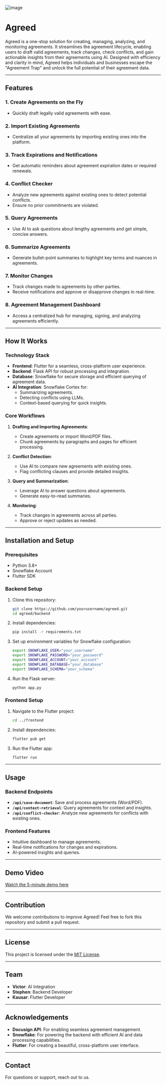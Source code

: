 ![image](https://firebasestorage.googleapis.com/v0/b/checkoutmerchant-8cc2f.appspot.com/o/agreed%2FagreedLogoColored.png?alt=media&token=4c3d1dc6-2e75-4cfb-a40e-c77f9afe276f)
# Agreed

Agreed is a one-stop solution for creating, managing, analyzing, and monitoring agreements. It streamlines the agreement lifecycle, enabling users to draft valid agreements, track changes, check conflicts, and gain actionable insights from their agreements using AI. Designed with efficiency and clarity in mind, Agreed helps individuals and businesses escape the "Agreement Trap" and unlock the full potential of their agreement data.

---

## Features

### 1. Create Agreements on the Fly

- Quickly draft legally valid agreements with ease.

### 2. Import Existing Agreements

- Centralize all your agreements by importing existing ones into the platform.

### 3. Track Expirations and Notifications

- Get automatic reminders about agreement expiration dates or required renewals.

### 4. Conflict Checker

- Analyze new agreements against existing ones to detect potential conflicts.
- Ensure no prior commitments are violated.

### 5. Query Agreements

- Use AI to ask questions about lengthy agreements and get simple, concise answers.

### 6. Summarize Agreements

- Generate bullet-point summaries to highlight key terms and nuances in agreements.

### 7. Monitor Changes

- Track changes made to agreements by other parties.
- Receive notifications and approve or disapprove changes in real-time.

### 8. Agreement Management Dashboard

- Access a centralized hub for managing, signing, and analyzing agreements efficiently.

---

## How It Works

### Technology Stack

- **Frontend**: Flutter for a seamless, cross-platform user experience.
- **Backend**: Flask API for robust processing and integration.
- **Database**: Snowflake for secure storage and efficient querying of agreement data.
- **AI Integration**: Snowflake Cortex for:
  - Summarizing agreements.
  - Detecting conflicts using LLMs.
  - Context-based querying for quick insights.

### Core Workflows

1. **Drafting and Importing Agreements**:

   - Create agreements or import Word/PDF files.
   - Chunk agreements by paragraphs and pages for efficient processing.
2. **Conflict Detection**:

   - Use AI to compare new agreements with existing ones.
   - Flag conflicting clauses and provide detailed insights.
3. **Query and Summarization**:

   - Leverage AI to answer questions about agreements.
   - Generate easy-to-read summaries.
4. **Monitoring**:

   - Track changes in agreements across all parties.
   - Approve or reject updates as needed.

---

## Installation and Setup

### Prerequisites

- Python 3.8+
- Snowflake Account
- Flutter SDK

### Backend Setup

1. Clone this repository:

   ```bash
   git clone https://github.com/yourusername/agreed.git
   cd agreed/backend
   ```
2. Install dependencies:

   ```bash
   pip install -r requirements.txt
   ```
3. Set up environment variables for Snowflake configuration:

   ```bash
   export SNOWFLAKE_USER="your_username"
   export SNOWFLAKE_PASSWORD="your_password"
   export SNOWFLAKE_ACCOUNT="your_account"
   export SNOWFLAKE_DATABASE="your_database"
   export SNOWFLAKE_SCHEMA="your_schema"
   ```
4. Run the Flask server:

   ```bash
   python app.py
   ```

### Frontend Setup

1. Navigate to the Flutter project:

   ```bash
   cd ../frontend
   ```
2. Install dependencies:

   ```bash
   flutter pub get
   ```
3. Run the Flutter app:

   ```bash
   flutter run
   ```

---

## Usage

### Backend Endpoints

- **`/api/save-document`**: Save and process agreements (Word/PDF).
- **`/api/context-retrieval`**: Query agreements for context and insights.
- **`/api/conflict-checker`**: Analyze new agreements for conflicts with existing ones.

### Frontend Features

- Intuitive dashboard to manage agreements.
- Real-time notifications for changes and expirations.
- AI-powered insights and queries.

---

## Demo Video

[Watch the 5-minute demo here](https://youtu.be/2SMHwo_i9LI)

---

## Contribution

We welcome contributions to improve Agreed! Feel free to fork this repository and submit a pull request.

---

## License

This project is licensed under the [MIT License](https://opensource.org/licenses/MIT).

---

## Team

- **Victor**: AI Integration
- **Stephen**: Backend Developer
- **Kausar**: Flutter Developer

---

## Acknowledgements

- **Docusign API**: For enabling seamless agreement management.
- **Snowflake**: For powering the backend with efficient AI and data processing capabilities.
- **Flutter**: For creating a beautiful, cross-platform user interface.

---

## Contact

For questions or support, reach out to us.

